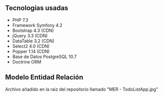 ## Tecnologías usadas
- PHP 7.3
- Framework Symfony 4.2
- Bootstrap 4.3 (CDN)
- jQuery 3.3 (CDN)
- DataTable 3.2 (CDN)
- Select2 4.0 (CDN)
- Popper 1.14 (CDN)
- Base de Datos PostgreSQL 10.7
- Doctrine ORM

## Modelo Entidad Relación
Archivo añadido en la raiz del repositorio llamado "MER - TodoListApp.jpg"